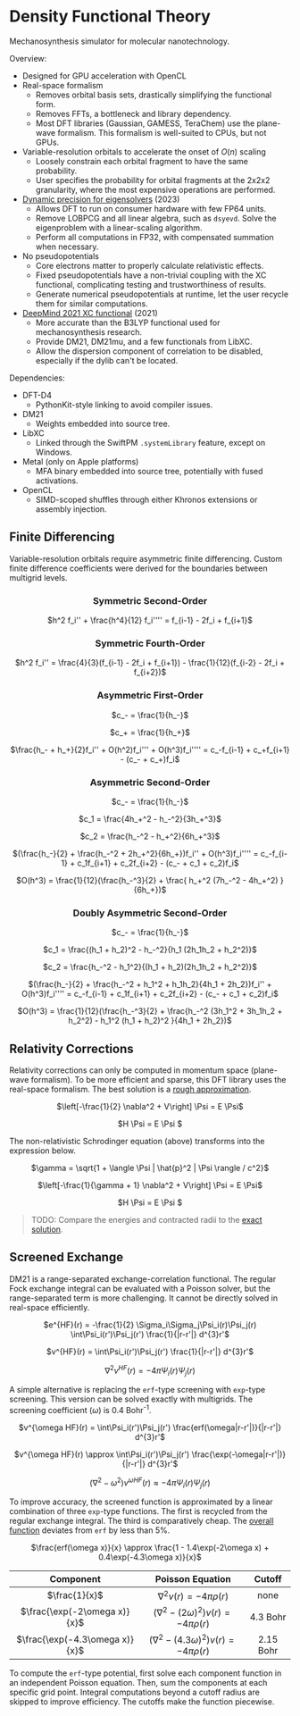 # Density Functional Theory

Mechanosynthesis simulator for molecular nanotechnology.

Overview:
- Designed for GPU acceleration with OpenCL
- Real-space formalism
  - Removes orbital basis sets, drastically simplifying the functional form.
  - Removes FFTs, a bottleneck and library dependency.
  - Most DFT libraries (Gaussian, GAMESS, TeraChem) use the plane-wave formalism. This formalism is well-suited to CPUs, but not GPUs.
- Variable-resolution orbitals to accelerate the onset of $O(n)$ scaling
  - Loosely constrain each orbital fragment to have the same probability.
  - User specifies the probability for orbital fragments at the 2x2x2 granularity, where the most expensive operations are performed.
- [Dynamic precision for eigensolvers](https://pubs.acs.org/doi/10.1021/acs.jctc.2c00983) (2023)
  - Allows DFT to run on consumer hardware with few FP64 units.
  - Remove LOBPCG and all linear algebra, such as `dsyevd`. Solve the eigenproblem with a linear-scaling algorithm.
  - Perform all computations in FP32, with compensated summation when necessary.
- No pseudopotentials
  - Core electrons matter to properly calculate relativistic effects.
  - Fixed pseudopotentials have a non-trivial coupling with the XC functional, complicating testing and trustworthiness of results.
  - Generate numerical pseudopotentials at runtime, let the user recycle them for similar computations.
- [DeepMind 2021 XC functional](https://www.science.org/doi/10.1126/science.abj6511) (2021)
  - More accurate than the B3LYP functional used for mechanosynthesis research.
  - Provide DM21, DM21mu, and a few functionals from LibXC.
  - Allow the dispersion component of correlation to be disabled, especially if the dylib can't be located.

Dependencies:
- DFT-D4
  - PythonKit-style linking to avoid compiler issues.
- DM21
  - Weights embedded into source tree.
- LibXC
  - Linked through the SwiftPM `.systemLibrary` feature, except on Windows.
- Metal (only on Apple platforms)
  - MFA binary embedded into source tree, potentially with fused activations.
- OpenCL
  - SIMD-scoped shuffles through either Khronos extensions or assembly injection.

## Finite Differencing

Variable-resolution orbitals require asymmetric finite differencing. Custom finite difference coefficients were derived for the boundaries between multigrid levels.

<div align="center">

### Symmetric Second-Order

$h^2 f_i'' + \frac{h^4}{12} f_i'''' = f_{i-1} - 2f_i + f_{i+1}$

### Symmetric Fourth-Order

$h^2 f_i'' = \frac{4}{3}(f_{i-1} - 2f_i + f_{i+1}) - \frac{1}{12}(f_{i-2} - 2f_i + f_{i+2})$

### Asymmetric First-Order

$c_- = \frac{1}{h_-}$

$c_+ = \frac{1}{h_+}$

$\frac{h_- + h_+}{2}f_i'' + O(h^2)f_i''' + O(h^3)f_i'''' = c_-f_{i-1} + c_+f_{i+1} - (c_- + c_+)f_i$

### Asymmetric Second-Order

$c_- = \frac{1}{h_-}$

$c_1 = \frac{4h_+^2 - h_-^2}{3h_+^3}$

$c_2 = \frac{h_-^2 - h_+^2}{6h_+^3}$

$(\frac{h_-}{2} + \frac{h_-^2 + 2h_+^2}{6h_+})f_i'' + O(h^3)f_i'''' = c_-f_{i-1} + c_1f_{i+1} + c_2f_{i+2} - (c_- + c_1 + c_2)f_i$

$O(h^3) = \frac{1}{12}(\frac{h_-^3}{2} + \frac{ h_+^2 (7h_-^2 - 4h_+^2) }{6h_+})$

### Doubly Asymmetric Second-Order

$c_- = \frac{1}{h_-}$

$c_1 = \frac{(h_1 + h_2)^2 - h_-^2}{h_1 (2h_1h_2 + h_2^2)}$

$c_2 = \frac{h_-^2 - h_1^2}{(h_1 + h_2)(2h_1h_2 + h_2^2)}$

$(\frac{h_-}{2} + \frac{h_-^2 + h_1^2 + h_1h_2}{4h_1 + 2h_2})f_i'' + O(h^3)f_i'''' = c_-f_{i-1} + c_1f_{i+1} + c_2f_{i+2} - (c_- + c_1 + c_2)f_i$

$O(h^3) = \frac{1}{12}(\frac{h_-^3}{2} + \frac{h_-^2 (3h_1^2 + 3h_1h_2 + h_2^2) - h_1^2 (h_1 + h_2)^2 }{4h_1 + 2h_2})$

</div>

## Relativity Corrections

Relativity corrections can only be computed in momentum space (plane-wave formalism). To be more efficient and sparse, this DFT library uses the real-space formalism. The best solution is a [rough approximation](https://doi.org/10.1088/1361-6404/ac0ecc).

<div align="center">

$\left[-\frac{1}{2} \nabla^2 + V\right] \Psi = E \Psi$

$H \Psi = E \Psi $

</div>

The non-relativistic Schrodinger equation (above) transforms into the expression below.

<div align="center">

$\gamma = \sqrt{1 + \langle \Psi | \hat{p}^2 | \Psi \rangle / c^2}$

$\left[-\frac{1}{\gamma + 1} \nabla^2 + V\right] \Psi = E \Psi$

$H \Psi = E \Psi $

</div>

> TODO: Compare the energies and contracted radii to the [exact solution](https://doi.org/10.1038/s41598-020-71505-w).

## Screened Exchange

DM21 is a range-separated exchange-correlation functional. The regular Fock exchange integral can be evaluated with a Poisson solver, but the range-separated term is more challenging. It cannot be directly solved in real-space efficiently.

<div align="center">

$e^{HF}(r) = -\frac{1}{2} \Sigma_i\Sigma_j\Psi_i(r)\Psi_j(r) \int\Psi_i(r')\Psi_j(r') \frac{1}{|r-r'|} d^{3}r'$

$v^{HF}(r) = \int\Psi_i(r')\Psi_j(r') \frac{1}{|r-r'|} d^{3}r'$

$\nabla^2 v^{HF}(r) = -4\pi \Psi_i(r)\Psi_j(r)$

</div>

A simple alternative is replacing the `erf`-type screening with `exp`-type screening. This version can be solved exactly with multigrids. The screening coefficient ($\omega$) is 0.4 Bohr<sup>-1</sup>.

<div align="center">

$v^{\omega HF}(r) = \int\Psi_i(r')\Psi_j(r') \frac{erf(\omega|r-r'|)}{|r-r'|} d^{3}r'$

$v^{\omega HF}(r) \approx \int\Psi_i(r')\Psi_j(r') \frac{\exp(-\omega|r-r'|)}{|r-r'|} d^{3}r'$

$(\nabla^2 - \omega^2) v^{\omega HF}(r) \approx -4\pi \Psi_i(r)\Psi_j(r)$

</div>

To improve accuracy, the screened function is approximated by a linear combination of three `exp`-type functions. The first is recycled from the regular exchange integral. The third is comparatively cheap. The [overall function](https://www.desmos.com/calculator/ukk2k5z816) deviates from `erf` by less than 5%.

<div align="center">

$\frac{erf(\omega x)}{x} \approx \frac{1 - 1.4\exp(-2\omega x) + 0.4\exp(-4.3\omega x)}{x}$

| Component | Poisson Equation | Cutoff |
| :---: | :---: | :---: |
| $\frac{1}{x}$ | $\nabla^2 v(r) = -4\pi \rho(r)$ | none |
| $\frac{\exp(-2\omega x)}{x}$ | $(\nabla^2 - (2\omega)^2) v(r) = -4\pi \rho(r)$ | 4.3 Bohr |
| $\frac{\exp(-4.3\omega x)}{x}$ | $(\nabla^2 - (4.3\omega)^2) v(r) = -4\pi \rho(r)$ | 2.15 Bohr |

</div>

To compute the `erf`-type potential, first solve each component function in an independent Poisson equation. Then, sum the components at each specific grid point. Integral computations beyond a cutoff radius are skipped to improve efficiency. The cutoffs make the function piecewise.
